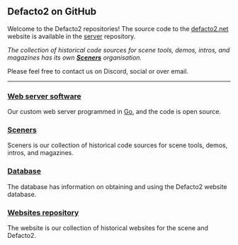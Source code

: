 ## Defacto2 on GitHub

Welcome to the Defacto2 repositories! The source code to the [defacto2.net](https://defacto2.net) website is available in the [server](https://github.com/Defacto2/server) repository.

_The collection of historical code sources for scene tools, demos, intros, and magazines has its own **[Sceners](https://github.com/sceners)** organisation._

Please feel free to contact us on Discord, social or over email.

---

### [Web server software](https://github.com/Defacto2/server)

Our custom web server programmed in [Go](https://go.dev/), and the code is open source.

### [Sceners](https://github.com/sceners)

Sceners is our collection of historical code sources for scene tools, demos, intros, and magazines.

### [Database](https://github.com/Defacto2/database)

The database has information on obtaining and using the Defacto2 website database.

### [Websites repository](https://github.com/Defacto2/websites)

The website is our collection of historical websites for the scene and Defacto2.
